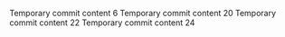 Temporary commit content 6
Temporary commit content 20
Temporary commit content 22
Temporary commit content 24
